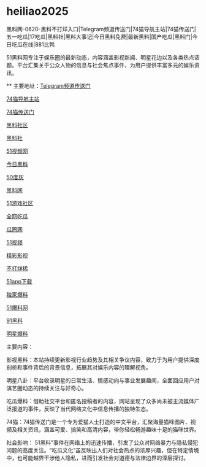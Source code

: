 # heiliao2025
黑料网-0620-黑料不打烊入口|Telegram频道传送门|74猫导航主站|74猫传送门|五一吃瓜|17吃瓜|黑料社|黑料大事记|今日黑料免费|最新黑料|国产吃瓜|黑料门|今日吃瓜在线|881比鸭

51黑料网专注于娱乐圈的最新动态，内容涵盖影视新闻、明星花边以及各类热点话题。平台汇集关于公众人物的信息与社会焦点事件，为用户提供丰富多元的娱乐资讯。

** 主要地址：<a href="https://74mao.com/">Telegram频道传送门</a>

<a href="https://74mao.com/">74猫导航主站</a>

<a href="https://74mao.com/">74猫传送门</a>

<a href="https://hl982.pages.dev/">黑料社区</a>

<a href="https://hl400.pages.dev/">黑料社</a>

<a href="https://hj-1301.pages.dev/">51视频网</a>

<a href="https://pc10-24.pages.dev/">今日黑料</a>

<a href="https://pi1-01.pages.dev/">50度灰</a>

<a href="https://hl399.pages.dev/">黑料网</a>

<a href="https://pi456.pages.dev/">51游戏社区</a>

<a href="https://cg4-21.pages.dev/">全网吃瓜</a>

<a href="https://cg6-21.pages.dev/">瓜圈网</a>

<a href="https://hj-1295.pages.dev/">51视频</a>

<a href="https://cg01-1.pages.dev/">精彩影视</a>

<a href="https://cg11-01.pages.dev/">不打烊稀</a>

<a href="https://xiazaianzhuang.pages.dev/">51app下载</a>

<a href="https://hl401.pages.dev/">独家爆料</a>

<a href="https://jinrichigua01.pages.dev/">51爆料网</a>

<a href="https://pi36-2.pages.dev/">91黑料</a>

<a href="https://pi30-02.pages.dev/">明星爆料</a>

主要内容：

影视黑料：本站持续更新影视行业趋势及其相关争议内容，致力于为用户提供深度剖析和事件背后的背景信息，拓展其对娱乐内容的理解视角。

明星八卦：平台收录明星的日常生活、情感动向与事业发展趣闻，全面回应用户对演艺圈动态的持续关注与好奇心。

吃瓜爆料：借助社交平台和匿名投稿者的内容，网站呈现了众多尚未被主流媒体广泛报道的事件，反映了当代网络文化中信息传播的独特生态。

74猫：74猫传送门是一个专为爱猫人士打造的中文平台，汇聚海量猫咪图片、视频及相关资讯，涵盖可爱、搞笑和高清内容，带你轻松畅游趣味十足的猫咪世界。

社会影响：
51黑料”事件在网络上的迅速传播，引发了公众对网络暴力与隐私侵犯问题的高度关注。“吃瓜文化”虽反映出人们对社会热点的浓厚兴趣，但在特定情境中，也可能越界干涉他人隐私，进而引发社会对道德与法律边界的深层探讨。
